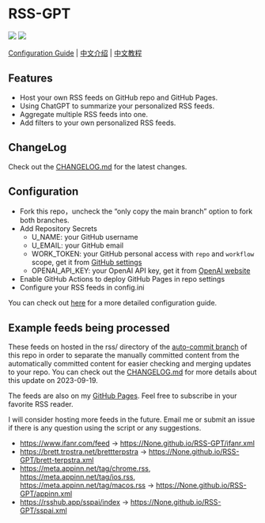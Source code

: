 # RSS-GPT

[![](https://img.shields.io/github/actions/workflow/status/yinan-c/RSS-GPT/cron-job.yml?label=cron-job)](https://github.com/yinan-c/RSS-GPT/actions/workflows/cron-job.yml)
[![](https://img.shields.io/github/actions/workflow/status/yinan-c/RSS-GPT/jekyll-gh-pages.yml?label=GitHub%20Pages)](https://github.com/yinan-c/RSS-GPT/actions/workflows/jekyll-gh-pages.yml)


[Configuration Guide](https://yinan.me/rss-gpt-manual-en.html) | [中文介绍](README-zh.md) | [中文教程](https://yinan.me/rss-gpt-manual-zh.html) 

## Features

- Host your own RSS feeds on GitHub repo and GitHub Pages.
- Using ChatGPT to summarize your personalized RSS feeds. 
- Aggregate multiple RSS feeds into one.
- Add filters to your own personalized RSS feeds.

## ChangeLog

Check out the [CHANGELOG.md](CHANGELOG.md) for the latest changes.

## Configuration

- Fork this repo，uncheck the “only copy the main branch” option to fork both branches.
- Add Repository Secrets
    - U_NAME: your GitHub username
    - U_EMAIL: your GitHub email
    - WORK_TOKEN: your GitHub personal access with `repo` and `workflow` scope, get it from [GitHub settings](https://github.com/settings/tokens/new)
    - OPENAI_API_KEY: your OpenAI API key, get it from [OpenAI website](https://platform.openai.com/account/api-keys)
- Enable GitHub Actions to deploy GitHub Pages in repo settings
- Configure your RSS feeds in config.ini

You can check out [here](https://yinan.me/rss-gpt-manual-en.html) for a more detailed configuration guide.

## Example feeds being processed

These feeds on hosted in the rss/ directory of the [auto-commit branch](https://github.com/yinan-c/RSS-GPT/tree/auto-commit) of this repo in order to separate the manually committed content from the automatically committed content for easier checking and merging updates to your repo.
You can check out the [CHANGELOG.md](CHANGELOG.md) for more details about this update on 2023-09-19.

The feeds are also on my [GitHub Pages](https://yinan.me/RSS-GPT/). Feel free to subscribe in your favorite RSS reader.

I will consider hosting more feeds in the future. Email me or submit an issue if there is any question using the script or any suggestions.
- https://www.ifanr.com/feed -> https://None.github.io/RSS-GPT/ifanr.xml
- https://brett.trpstra.net/brettterpstra -> https://None.github.io/RSS-GPT/brett-terpstra.xml
- https://meta.appinn.net/tag/chrome.rss, https://meta.appinn.net/tag/ios.rss, https://meta.appinn.net/tag/macos.rss -> https://None.github.io/RSS-GPT/appinn.xml
- https://rsshub.app/sspai/index -> https://None.github.io/RSS-GPT/sspai.xml
